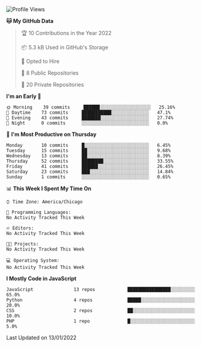 <!--START_SECTION:waka-->
![Profile Views](http://img.shields.io/badge/Profile%20Views-9-blue)

**🐱 My GitHub Data** 

> 🏆 10 Contributions in the Year 2022
 > 
> 📦 5.3 kB Used in GitHub's Storage 
 > 
> 💼 Opted to Hire
 > 
> 📜 8 Public Repositories 
 > 
> 🔑 20 Private Repositories  
 > 
**I'm an Early 🐤** 

```text
🌞 Morning    39 commits     ██████░░░░░░░░░░░░░░░░░░░   25.16% 
🌆 Daytime    73 commits     ███████████░░░░░░░░░░░░░░   47.1% 
🌃 Evening    43 commits     ███████░░░░░░░░░░░░░░░░░░   27.74% 
🌙 Night      0 commits      ░░░░░░░░░░░░░░░░░░░░░░░░░   0.0%

```
📅 **I'm Most Productive on Thursday** 

```text
Monday       10 commits     █░░░░░░░░░░░░░░░░░░░░░░░░   6.45% 
Tuesday      15 commits     ██░░░░░░░░░░░░░░░░░░░░░░░   9.68% 
Wednesday    13 commits     ██░░░░░░░░░░░░░░░░░░░░░░░   8.39% 
Thursday     52 commits     ████████░░░░░░░░░░░░░░░░░   33.55% 
Friday       41 commits     ██████░░░░░░░░░░░░░░░░░░░   26.45% 
Saturday     23 commits     ███░░░░░░░░░░░░░░░░░░░░░░   14.84% 
Sunday       1 commits      ░░░░░░░░░░░░░░░░░░░░░░░░░   0.65%

```


📊 **This Week I Spent My Time On** 

```text
⌚︎ Time Zone: America/Chicago

💬 Programming Languages: 
No Activity Tracked This Week

🔥 Editors: 
No Activity Tracked This Week

🐱‍💻 Projects: 
No Activity Tracked This Week

💻 Operating System: 
No Activity Tracked This Week

```

**I Mostly Code in JavaScript** 

```text
JavaScript               13 repos            ████████████████░░░░░░░░░   65.0% 
Python                   4 repos             █████░░░░░░░░░░░░░░░░░░░░   20.0% 
CSS                      2 repos             ██░░░░░░░░░░░░░░░░░░░░░░░   10.0% 
PHP                      1 repo              █░░░░░░░░░░░░░░░░░░░░░░░░   5.0%

```



 Last Updated on 13/01/2022
<!--END_SECTION:waka-->
